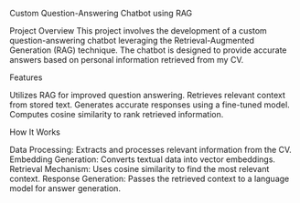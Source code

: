 Custom Question-Answering Chatbot using RAG

Project Overview
This project involves the development of a custom question-answering chatbot leveraging the Retrieval-Augmented Generation (RAG) technique. The chatbot is designed to provide accurate answers based on personal information retrieved from my CV.

Features

Utilizes RAG for improved question answering.
Retrieves relevant context from stored text.
Generates accurate responses using a fine-tuned model.
Computes cosine similarity to rank retrieved information.


How It Works

Data Processing: Extracts and processes relevant information from the CV.
Embedding Generation: Converts textual data into vector embeddings.
Retrieval Mechanism: Uses cosine similarity to find the most relevant context.
Response Generation: Passes the retrieved context to a language model for answer generation.
